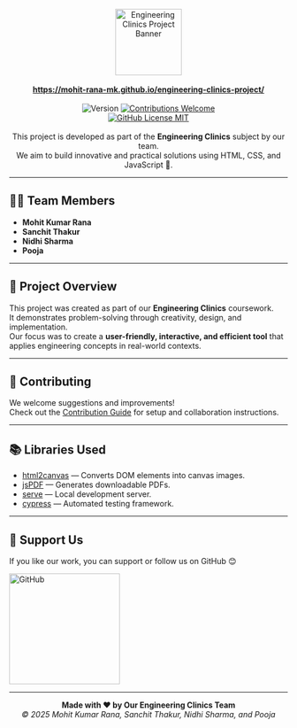 <p align="center">
  <img alt="Engineering Clinics Project Banner" src="https://img.icons8.com/external-flat-icons-inmotus-design/452/external-innovation-innovation-flat-icons-inmotus-design.png" width="120" />
  <br/><br/>
  <b><a href="https://mohit-rana-mk.github.io/engineering-clinics-project/">https://mohit-rana-mk.github.io/engineering-clinics-project/</a></b>
  <br/><br/>
  <img alt="Version" src="https://img.shields.io/badge/version-1.0.0-blue?style=for-the-badge&labelColor=black&logo=github" />
  <a href="#contributing"><img alt="Contributions Welcome" src="https://img.shields.io/badge/contributions-welcome-brightgreen?style=for-the-badge&labelColor=black&logo=github"></a>
  <br/>
  <a href="https://github.com/Mohit-Rana-Mk/engineering-clinics-project/blob/main/LICENSE">
    <img alt="GitHub License MIT" src="https://img.shields.io/badge/license-MIT-yellow?style=for-the-badge&labelColor=black&logo=github">
  </a>
  <br/><br/>
  This project is developed as part of the <strong>Engineering Clinics</strong> subject by our team.<br/>
  We aim to build innovative and practical solutions using HTML, CSS, and JavaScript 🚀.
</p>

---

## 👨‍💻 Team Members
- **Mohit Kumar Rana**  
- **Sanchit Thakur**  
- **Nidhi Sharma**  
- **Pooja**

---

## 🌠 Project Overview

This project was created as part of our **Engineering Clinics** coursework.  
It demonstrates problem-solving through creativity, design, and implementation.  
Our focus was to create a **user-friendly, interactive, and efficient tool** that applies engineering concepts in real-world contexts.

---

## 🤗 Contributing

We welcome suggestions and improvements!  
Check out the [Contribution Guide](CONTRIBUTING.md) for setup and collaboration instructions.

---

## 📚 Libraries Used

- [html2canvas](https://github.com/niklasvh/html2canvas) — Converts DOM elements into canvas images.  
- [jsPDF](https://github.com/MrRio/jsPDF) — Generates downloadable PDFs.  
- [serve](https://github.com/vercel/serve) — Local development server.  
- [cypress](https://github.com/cypress-io/cypress) — Automated testing framework.

---

## 💖 Support Us

If you like our work, you can support or follow us on GitHub 😊  

[<img alt="GitHub" width=200 src="https://img.shields.io/badge/Follow%20on%20GitHub-181717?style=for-the-badge&logo=github&logoColor=white">](https://github.com/Mohit-Rana-Mk)

---

<p align="center">
  <b>Made with ❤️ by Our Engineering Clinics Team</b><br/>
  <i>© 2025 Mohit Kumar Rana, Sanchit Thakur, Nidhi Sharma, and Pooja</i>
</p>
